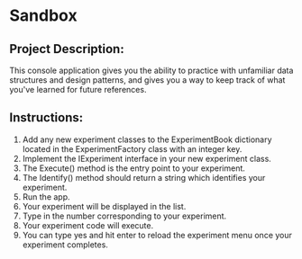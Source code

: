 # Sandbox

## Project Description:
 This console application gives you the ability to practice with unfamiliar data structures and design patterns, 
 and gives you a way to keep track of what you've learned for future references.
 
 ## Instructions:
 1. Add any new experiment classes to the ExperimentBook dictionary located in the ExperimentFactory class with an integer key.
 2. Implement the IExperiment interface in your new experiment class.
 3. The Execute() method is the entry point to your experiment.
 4. The Identify() method should return a string which identifies your experiment.
 5. Run the app.
 6. Your experiment will be displayed in the list.
 7. Type in the number corresponding to your experiment.
 8. Your experiment code will execute.
 9. You can type yes and hit enter to reload the experiment menu once your experiment completes.
